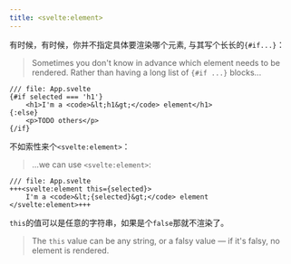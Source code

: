 ```yaml
---
title: <svelte:element>
---
```


有时候，有时候，你并不指定具体要渲染哪个元素, 与其写个长长的`{#if...}`：
> Sometimes you don't know in advance which element needs to be rendered. Rather than having a long list of `{#if ...}` blocks...

```svelte
/// file: App.svelte
{#if selected === 'h1'}
	<h1>I'm a <code>&lt;h1&gt;</code> element</h1>
{:else}
	<p>TODO others</p>
{/if}
```

不如索性来个`<svelte:element>`：
> ...we can use `<svelte:element>`:

```svelte
/// file: App.svelte
+++<svelte:element this={selected}>
	I'm a <code>&lt;{selected}&gt;</code> element
</svelte:element>+++
```
`this`的值可以是任意的字符串，如果是个`false`那就不渲染了。
> The `this` value can be any string, or a falsy value — if it's falsy, no element is rendered.
